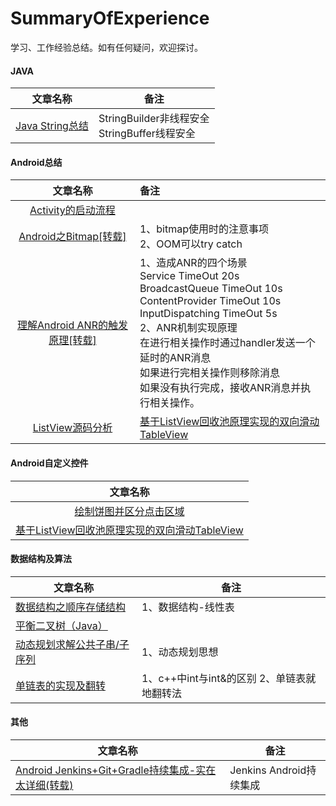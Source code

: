 # SummaryOfExperience
学习、工作经验总结。如有任何疑问，欢迎探讨。

#### JAVA

|                   文章名称                   | 备注                                      |
| :--------------------------------------: | --------------------------------------- |
| [Java String总结](https://github.com/lhc20040808/SummaryOfExperience/blob/master/Java%20String总结.md#java-string-总结) | StringBuilder非线程安全 <br>StringBuffer线程安全 |

#### Android总结

|                   文章名称                   | 备注                                       |
| :--------------------------------------: | :--------------------------------------- |
| [Activity的启动流程](https://github.com/lhc20040808/SummaryOfExperience/blob/master/Activity的启动流程.md) |                                          |
| [Android之Bitmap[转载]](http://www.jianshu.com/p/98c88f9ceafa) | 1、bitmap使用时的注意事项  <br>2、OOM可以try catch   |
| [理解Android ANR的触发原理[转载]](http://gityuan.com/2016/07/02/android-anr/) | 1、造成ANR的四个场景 <br>Service TimeOut 20s <br>BroadcastQueue TimeOut 10s <br>ContentProvider TimeOut 10s <br>InputDispatching TimeOut 5s  <br>2、ANR机制实现原理 <br>在进行相关操作时通过handler发送一个延时的ANR消息<br>如果进行完相关操作则移除消息<br>如果没有执行完成，接收ANR消息并执行相关操作。 |
| [ListView源码分析](https://github.com/lhc20040808/SummaryOfExperience/blob/master/ListView源码分析.md) | [基于ListView回收池原理实现的双向滑动TableView](https://github.com/lhc20040808/TableView) |

#### Android自定义控件

|                   文章名称                   |
| :--------------------------------------: |
| [绘制饼图并区分点击区域](https://github.com/lhc20040808/SummaryOfExperience/blob/master/%E7%BB%98%E5%88%B6%E9%A5%BC%E5%9B%BE%E5%B9%B6%E5%8C%BA%E5%88%86%E7%82%B9%E5%87%BB%E5%8C%BA%E5%9F%9F.md) |
| [基于ListView回收池原理实现的双向滑动TableView](https://github.com/lhc20040808/TableView) |

#### 数据结构及算法

| 文章名称                                     | 备注                           |
| ---------------------------------------- | ---------------------------- |
| [数据结构之顺序存储结构](https://github.com/lhc20040808/SummaryOfExperience/blob/master/数据结构之顺序存储结构.md) | 1、数据结构-线性表                   |
| [平衡二叉树（Java）](https://github.com/lhc20040808/DataStructureJava/blob/master/src/AVLTree.java) |                              |
| [动态规划求解公共子串/子序列](https://github.com/lhc20040808/SummaryOfExperience/blob/master/算法题：求公共子串:公共子序列.md) | 1、动态规划思想                     |
| [单链表的实现及翻转](https://github.com/lhc20040808/SummaryOfExperience/blob/master/算法：C%2B%2B单链表的实现及翻转.md) | 1、c++中int与int&的区别 2、单链表就地翻转法 |



#### 其他

| 文章名称                                     | 备注                  |
| ---------------------------------------- | ------------------- |
| [Android Jenkins+Git+Gradle持续集成-实在太详细(转载)](http://www.jianshu.com/p/38b2e17ced73/) | Jenkins Android持续集成 |

